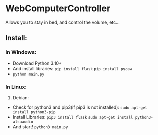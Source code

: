 # WebComputerController
Allows you to stay in bed, and control the volume, etc...

## Install:
### In Windows:
* Download Python 3.10+
* And install libraries: `pip install flask` `pip install pycaw`
* `python main.py`
### In Linux:
1. Debian:
* Check for python3 and pip3(if pip3 is not installed): `sudo apt-get install python3-pip`
* Install Libraries: `pip3 install flask` `sudo apt-get install python3-alsaaudio`
* And start! `python3 main.py`
